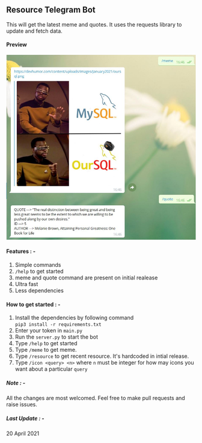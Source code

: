 ## Resource Telegram Bot
This will get the latest meme and quotes. It uses the requests library to update and fetch data.

#### Preview
<img src="./sql.JPG" alt="resource bot">

#### Features : -
1. Simple commands
2. <code>/help</code> to get started
3. meme and quote command are present on initial realease
4. Ultra fast
5. Less dependencies

#### How to get started : -
1. Install the dependencies by following command  
<code>pip3 install -r requirements.txt</code>
2. Enter your token in <code>main.py</code>
3. Run the <code>server.py</code> to start the bot
4. Type `/help` to get started
5. Type `/meme` to get meme.
6. Type `/resource` to get recent resource. It's hardcoded in intial release.
7. Type `/icon <query> <n>` where `n` must be integer for how may icons you want about a particular `query` 
##### Note  : -
All the changes are most welcomed. Feel free to make pull requests and raise issues.

##### Last Update :  -
20 April 2021